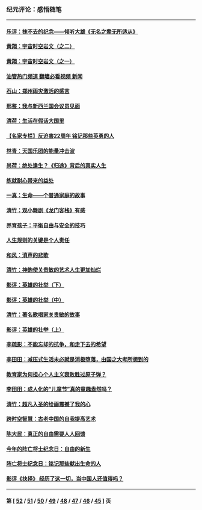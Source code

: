 ### 纪元评论：感悟随笔
---
#### [乐评：抹不去的纪念——倾听大雄《无名之辈无所适从》](../../pages/nsc1035/n13163359.md?09050330) 
#### [黄翔：宇宙时空岩文（之二）](../../pages/nsc1035/n13141116.md?09050330) 
#### [黄翔：宇宙时空岩文（之一）](../../pages/nsc1035/n13140355.md?09050330) 
#### [油管热门频道 翻墙必看视频 新闻](ok?09050330)
#### [石山：郑州雨灾激活的感言](../../pages/nsc1035/n13135372.md?09050330) 
#### [邢鉴：我与新西兰国会议员见面](../../pages/nsc1035/n13111626.md?09050330) 
#### [清荷：生活在假话大国里](../../pages/nsc1035/n13103916.md?09050330) 
#### [【名家专栏】反迫害22周年 铭记那些英勇的人](../../pages/nsc1035/n13102771.md?09050330) 
#### [林青：天国乐团的能量冲击波](../../pages/nsc1035/n13099634.md?09050330) 
#### [尚荷：绝处逢生？《归途》背后的真实人生](../../pages/nsc1035/n13099470.md?09050330) 
#### [练就耐心带来的益处](../../pages/nsc1035/n13081876.md?09050330) 
#### [一真：生命——个普通家庭的故事](../../pages/nsc1035/n13075782.md?09050330) 
#### [清竹：观小舞剧《龙门客栈》有感](../../pages/nsc1035/n13069850.md?09050330) 
#### [养育孩子：平衡自由与安全的技巧](../../pages/nsc1035/n13054510.md?09050330) 
#### [人生规则的关键是个人责任](../../pages/nsc1035/n13053252.md?09050330) 
#### [和风：消声的悲歌](../../pages/nsc1035/n13051994.md?09050330) 
#### [清竹：神韵使关贵敏的艺术人生更加灿烂](../../pages/nsc1035/n13038731.md?09050330) 
#### [影评：英雄的壮举（下）](../../pages/nsc1035/n13027438.md?09050330) 
#### [影评：英雄的壮举（中）](../../pages/nsc1035/n13027244.md?09050330) 
#### [清竹：著名歌唱家关贵敏的故事](../../pages/nsc1035/n13025435.md?09050330) 
#### [影评：英雄的壮举（上）](../../pages/nsc1035/n13024688.md?09050330) 
#### [李疏影：不能忘却的抗争，和走下去的希望](../../pages/nsc1035/n13022097.md?09050330) 
#### [李田田：减压式生活未必就是消极堕落，由国之大考所想到的](../../pages/nsc1035/n13017621.md?09050330) 
#### [教育家为何担心个人主义衰败胜过原子弹？](../../pages/nsc1035/n13002969.md?09050330) 
#### [李田田：成人化的“儿童节”真的童趣盎然吗？](../../pages/nsc1035/n13000386.md?09050330) 
#### [清竹：超凡入圣的绘画震撼了我的心](../../pages/nsc1035/n12993985.md?09050330) 
#### [跨时空智慧：古老中国的自我提高艺术](../../pages/nsc1035/n12988506.md?09050330) 
#### [陈大民：真正的自由需要人人回馈](../../pages/nsc1035/n12990148.md?09050330) 
#### [今年的阵亡将士纪念日：自由的新生](../../pages/nsc1035/n12989540.md?09050330) 
#### [阵亡将士纪念日：铭记那些献出生命的人](../../pages/nsc1035/n12985418.md?09050330) 
#### [影评《抉择》 经历了这一切，当中国人还值得吗？](../../pages/nsc1035/n12983029.md?09050330) 

---
#### 第 [ [52](./52.md?09050330) / [51](./51.md?09050330) / [50](./50.md?09050330) / [49](./49.md?09050330) / [48](./48.md?09050330) / [47](./47.md?09050330) / [46](./46.md?09050330) / [45](./45.md?09050330) ] 页
